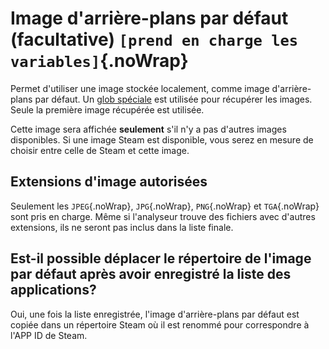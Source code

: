 # Image d'arrière-plans par défaut (facultative) `[prend en charge les variables]`{.noWrap}

Permet d'utiliser une image stockée localement, comme image d'arrière-plans par défaut. Un [glob spéciale](#special-glob-input) est utilisée pour récupérer les images. Seule la première image récupérée est utilisée.

Cette image sera affichée **seulement** s'il n'y a pas d'autres images disponibles. Si une image Steam est disponible, vous serez en mesure de choisir entre celle de Steam et cette image.

## Extensions d'image autorisées

Seulement les `JPEG`{.noWrap}, `JPG`{.noWrap}, `PNG`{.noWrap} et `TGA`{.noWrap} sont pris en charge. Même si l'analyseur trouve des fichiers avec d'autres extensions, ils ne seront pas inclus dans la liste finale.

## Est-il possible déplacer le répertoire de l'image par défaut après avoir enregistré la liste des applications?

Oui, une fois la liste enregistrée, l'image d'arrière-plans par défaut est copiée dans un répertoire Steam où il est renommé pour correspondre à l'APP ID de Steam.

